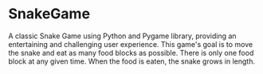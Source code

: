 # SnakeGame
A classic Snake Game using Python and Pygame library, providing an entertaining and challenging user
experience. This game's goal is to move the snake and eat as many food blocks as possible. There is only one food block at any given time. When the food is eaten, the snake grows in length.
